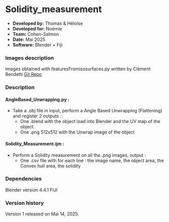 # Solidity_measurement

* **Developed by:** Thomas & Héloïse
* **Developed for:** Noémie
* **Team:** Cohen-Salmon
* **Date:** Mai 2025
* **Software:** Blender + Fiji


### Images description

Images obtained with featuresFromisosurfaces.py written by Clément Bendetti [Git Repo](https://github.com/MontpellierRessourcesImagerie/imagej_macros_and_scripts/tree/master/clement/stand-alones/astrocytesBloodVessels)

### Description

#### AngleBased_Unwrapping.py :

* Take a .obj file in input, perform a Angle Based Unwrapping (Flattening) and register 2 outputs :
  - One .blend with the object load into Blender and the UV map of the object
  - One .png 512x512 with the Unwrap image of the object

#### Solidity_Measurement.ijm :

* Perform a Solidity measurement on all the .png images, output :
  - One .csv file with for each line : the image name, the object area, the Convex hull area, the solidity

### Dependencies

Blender version 4.4.1
FIJI

### Version history

Version 1 released on Mai 14, 2025.

